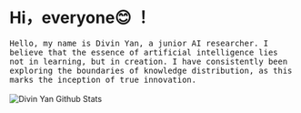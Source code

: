 # Hi，everyone😊 ！

<p >
  <samp>
Hello, my name is Divin Yan, a junior AI researcher. I believe that the essence of artificial intelligence lies not in learning, but in creation. I have consistently been exploring the boundaries of knowledge distribution, as this marks the inception of true innovation.
  </samp>
  <br/>
  <br/>
  <img src="https://github-readme-stats.vercel.app/api?username=yanliang3612&bg_color=30,e96443,904e95&title_color=fff&text_color=fff" alt="Divin Yan Github Stats"></img>
</p>

